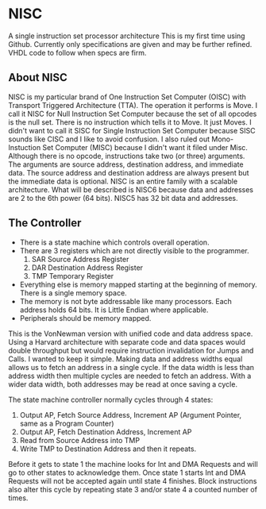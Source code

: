 # NISC
A single instruction set processor architecture
This is my first time using Github.
Currently only specifications are given and may be further refined. VHDL code to follow when specs are firm.
## About NISC
NISC is my particular brand of One Instruction Set Computer (OISC) with Transport Triggered Architecture (TTA). The operation it performs is Move.
I call it NISC for Null Instruction Set Computer because the set of all opcodes is the null set.
There is no instruction which tells it to Move. It just Moves.
I didn't want to call it SISC for Single Instruction Set Computer because SISC sounds like CISC and I like to avoid confusion. I also ruled out Mono-Instuction Set Computer (MISC) because I didn't want it filed under Misc.
Although there is no opcode, instructions take two (or three) arguments.
The arguments are source address, destination address, and immediate data.
The source address and destination address are always present but the immediate data is optional.
NISC is an entire family with a scalable architecture.
What will be described is NISC6 because data and addresses are 2 to the 6th power (64 bits). NISC5 has 32 bit data and addresses. 
## The Controller
- There is a state machine which controls overall operation.
- There are 3 registers which are not directly visible to the programmer.
   1. SAR Source Address Register
   2. DAR Destination Address Register
   3. TMP Temporary Register
- Everything else is memory mapped starting at the beginning of memory. There is a single memory space.
- The memory is not byte addressable like many processors. Each address holds 64 bits. It is Little Endian where applicable.
- Peripherals should be memory mapped.
 
This is the VonNewman version with unified code and data address space.
Using a Harvard architecture with separate code and data spaces would double throughput but would require instruction invalidation for Jumps and Calls. I wanted to keep it simple.
Making data and address widths equal allows us to fetch an address in a single cycle. If the data width is less than address width then multiple cycles are needed to fetch an address. With a wider data width, both addresses may be read at once saving a cycle.

The state machine controller normally cycles through 4 states:
 1. Output AP, Fetch Source Address, Increment AP (Argument Pointer, same as a Program Counter)
 2. Output AP, Fetch Destination Address, Increment AP
 3. Read from Source Address into TMP
 4. Write TMP to Destination Address
and then it repeats.

Before it gets to state 1 the machine looks for Int and DMA Requests and will go to other states to acknowledge them. Once state 1 starts Int and DMA Requests will not be accepted again until state 4 finishes. Block instructions also alter this cycle by repeating state 3 and/or state 4 a counted number of times.
